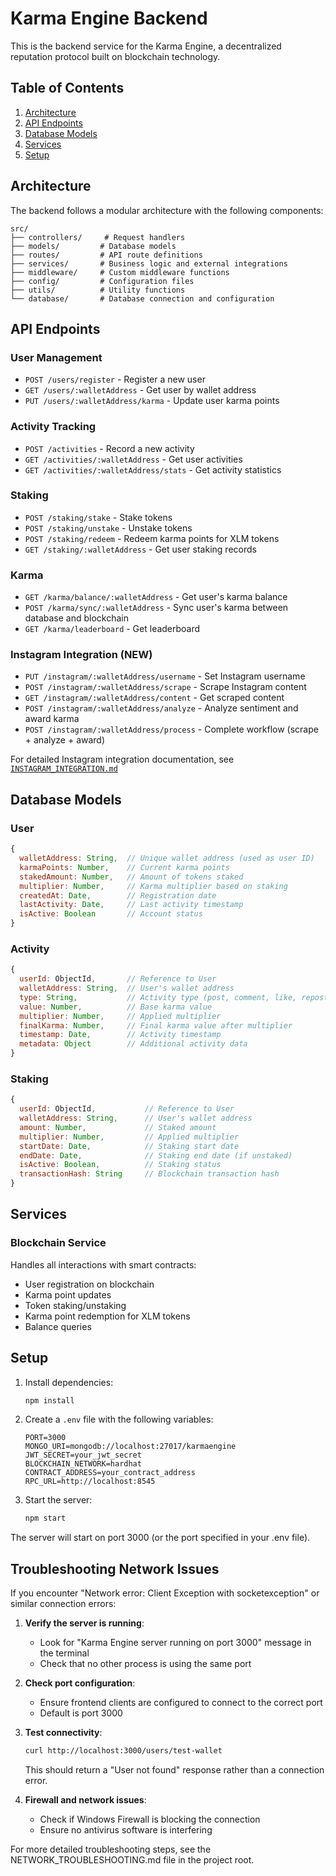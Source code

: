 # Karma Engine Backend

This is the backend service for the Karma Engine, a decentralized reputation protocol built on blockchain technology.

## Table of Contents

1. [Architecture](#architecture)
2. [API Endpoints](#api-endpoints)
3. [Database Models](#database-models)
4. [Services](#services)
5. [Setup](#setup)

## Architecture

The backend follows a modular architecture with the following components:

```
src/
├── controllers/     # Request handlers
├── models/         # Database models
├── routes/         # API route definitions
├── services/       # Business logic and external integrations
├── middleware/     # Custom middleware functions
├── config/         # Configuration files
├── utils/          # Utility functions
└── database/       # Database connection and configuration
```

## API Endpoints

### User Management

- `POST /users/register` - Register a new user
- `GET /users/:walletAddress` - Get user by wallet address
- `PUT /users/:walletAddress/karma` - Update user karma points

### Activity Tracking

- `POST /activities` - Record a new activity
- `GET /activities/:walletAddress` - Get user activities
- `GET /activities/:walletAddress/stats` - Get activity statistics

### Staking

- `POST /staking/stake` - Stake tokens
- `POST /staking/unstake` - Unstake tokens
- `POST /staking/redeem` - Redeem karma points for XLM tokens
- `GET /staking/:walletAddress` - Get user staking records

### Karma

- `GET /karma/balance/:walletAddress` - Get user's karma balance
- `POST /karma/sync/:walletAddress` - Sync user's karma between database and blockchain
- `GET /karma/leaderboard` - Get leaderboard

### Instagram Integration (NEW)

- `PUT /instagram/:walletAddress/username` - Set Instagram username
- `POST /instagram/:walletAddress/scrape` - Scrape Instagram content
- `GET /instagram/:walletAddress/content` - Get scraped content
- `POST /instagram/:walletAddress/analyze` - Analyze sentiment and award karma
- `POST /instagram/:walletAddress/process` - Complete workflow (scrape + analyze + award)

For detailed Instagram integration documentation, see [`INSTAGRAM_INTEGRATION.md`](INSTAGRAM_INTEGRATION.md)

## Database Models

### User

```javascript
{
  walletAddress: String,  // Unique wallet address (used as user ID)
  karmaPoints: Number,    // Current karma points
  stakedAmount: Number,   // Amount of tokens staked
  multiplier: Number,     // Karma multiplier based on staking
  createdAt: Date,        // Registration date
  lastActivity: Date,     // Last activity timestamp
  isActive: Boolean       // Account status
}
```

### Activity

```javascript
{
  userId: ObjectId,       // Reference to User
  walletAddress: String,  // User's wallet address
  type: String,           // Activity type (post, comment, like, repost, report)
  value: Number,          // Base karma value
  multiplier: Number,     // Applied multiplier
  finalKarma: Number,     // Final karma value after multiplier
  timestamp: Date,        // Activity timestamp
  metadata: Object        // Additional activity data
}
```

### Staking

```javascript
{
  userId: ObjectId,           // Reference to User
  walletAddress: String,      // User's wallet address
  amount: Number,             // Staked amount
  multiplier: Number,         // Applied multiplier
  startDate: Date,            // Staking start date
  endDate: Date,              // Staking end date (if unstaked)
  isActive: Boolean,          // Staking status
  transactionHash: String     // Blockchain transaction hash
}
```

## Services

### Blockchain Service

Handles all interactions with smart contracts:
- User registration on blockchain
- Karma point updates
- Token staking/unstaking
- Karma point redemption for XLM tokens
- Balance queries

## Setup

1. Install dependencies:
   ```bash
   npm install
   ```

2. Create a `.env` file with the following variables:
   ```env
   PORT=3000
   MONGO_URI=mongodb://localhost:27017/karmaengine
   JWT_SECRET=your_jwt_secret
   BLOCKCHAIN_NETWORK=hardhat
   CONTRACT_ADDRESS=your_contract_address
   RPC_URL=http://localhost:8545
   ```

3. Start the server:
   ```bash
   npm start
   ```

The server will start on port 3000 (or the port specified in your .env file).

## Troubleshooting Network Issues

If you encounter "Network error: Client Exception with socketexception" or similar connection errors:

1. **Verify the server is running**:
   - Look for "Karma Engine server running on port 3000" message in the terminal
   - Check that no other process is using the same port

2. **Check port configuration**:
   - Ensure frontend clients are configured to connect to the correct port
   - Default is port 3000

3. **Test connectivity**:
   ```bash
   curl http://localhost:3000/users/test-wallet
   ```
   This should return a "User not found" response rather than a connection error.

4. **Firewall and network issues**:
   - Check if Windows Firewall is blocking the connection
   - Ensure no antivirus software is interfering

For more detailed troubleshooting steps, see the NETWORK_TROUBLESHOOTING.md file in the project root.
